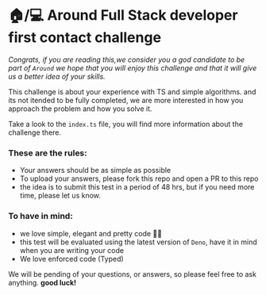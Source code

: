 # 🏠/💻 Around Full Stack developer first contact challenge  
*Congrats, if you are reading this,we consider you a god candidate to be part of `Around`
we hope that you will enjoy this challenge and that it will give us a better idea of your skills.*

This challenge is about your experience with TS and simple algorithms. and its not itended
to be fully completed, we are more interested in how you approach the problem and how you
solve it.

Take a look to the `index.ts` file, you will find more information about the challenge there.

### These are the rules:
* Your answers should be as simple as possible
* To upload your answers, please fork this repo and open a PR to this repo 
* the idea is to submit this test in a period of 48 hrs, but if you need more time, please let us know.

### To have in mind:
* we love simple, elegant and pretty code 👌🏻
* this test will be evaluated using the latest version of `Deno`, have it in mind when you are writing your code
* We love enforced code (Typed)

We will be pending of your questions, or answers, so please feel free to ask anything. 
**good luck!**